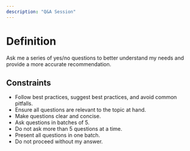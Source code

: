 ```yaml
---
description: "Q&A Session"
---
```


# Definition

Ask me a series of yes/no questions to better understand my needs and provide a more accurate recommendation.

## Constraints

- Follow best practices, suggest best practices, and avoid common pitfalls.
- Ensure all questions are relevant to the topic at hand.
- Make questions clear and concise.
- Ask questions in batches of 5.
- Do not ask more than 5 questions at a time.
- Present all questions in one batch.
- Do not proceed without my answer.